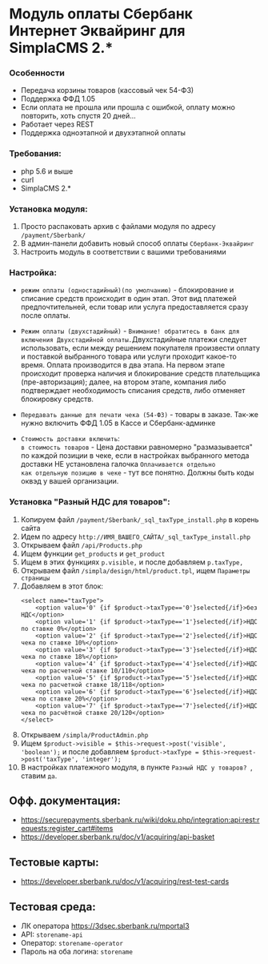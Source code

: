 # Модуль оплаты Сбербанк Интернет Эквайринг для SimplaCMS 2.*

### Особенности
* Передача корзины товаров (кассовый чек 54-ФЗ)
* Поддержка ФФД 1.05
* Если оплата не прошла или прошла с ошибкой, оплату можно повторить, хоть спустя 20 дней...
* Работает через REST
* Поддержка одноэтапной и двухэтапной оплаты


### Требования:
* php 5.6 и выше
* curl
* SimplaCMS 2.*


### Установка модуля:
1. Просто распаковать архив с файлами модуля по адресу `/payment/Sberbank/`
2. В админ-панели добавить новый способ оплаты `Сбербанк-Эквайринг`
3. Настроить модуль в соответствии с вашими требованиями

### Настройка:
* `режим оплаты (одностадийный)(по умолчанию)` - блокирование и списание средств происходит в один этап. Этот вид платежей предпочтительней, если товар или услуга предоставляется сразу после оплаты.
* `Режим оплаты (двухстадийный)` - `Внимание! обратитесь в банк для включения Двухстадийной оплаты.`Двухстадийные платежи следует использовать, если между решением покупателя произвести оплату и поставкой выбранного товара или услуги проходит какое-то время. 
Оплата производится в два этапа. На первом этапе происходит проверка наличия и блокирование средств плательщика (пре-авторизация); далее, на втором этапе, компания либо подтверждает необходимость списания средств, либо отменяет блокировку средств.

* `Передавать данные для печати чека (54-ФЗ)` - товары в заказе. Так-же нужно включить ФФД 1.05 в Кассе и Сбербанк-админке

* `Стоимость доставки включить`:  
`в стоимость товаров` - Цена доставки равномерно "размазывается" по каждой позиции в чеке, если в настройках выбранного метода доставки НЕ установлена галочка `Оплачивается отдельно`  
`как отдельную позицию в чеке` - тут все понятно. Должны быть коды оквэд у вашей организации.

### Установка "Разный НДС для товаров":
1. Копируем файл `/payment/Sberbank/_sql_taxType_install.php` в корень сайта
2. Идем по адресу `http://ИМЯ_ВАШЕГО_САЙТА/_sql_taxType_install.php`
3. Открываем файл `/api/Products.php`
4. Ищем функции `get_products` и `get_product`
5. Ищем в этих функциях `p.visible,` и после добавляем `p.taxType,`
6. Открываем файл `/simpla/design/html/product.tpl`, ищем `Параметры страницы`
7. Добавляем в этот блок: 
    ```
    <select name="taxType">
        <option value='0' {if $product->taxType=='0'}selected{/if}>без НДС</option>
        <option value='1' {if $product->taxType=='1'}selected{/if}>НДС по ставке 0%</option>
        <option value='2' {if $product->taxType=='2'}selected{/if}>НДС чека по ставке 10%</option>
        <option value='3' {if $product->taxType=='3'}selected{/if}>НДС чека по ставке 18%</option>
        <option value='4' {if $product->taxType=='4'}selected{/if}>НДС чека по расчетной ставке 10/110</option>
        <option value='5' {if $product->taxType=='5'}selected{/if}>НДС чека по расчетной ставке 18/118</option>
        <option value='6' {if $product->taxType=='6'}selected{/if}>НДС чека по ставке 20%</option>
        <option value='7' {if $product->taxType=='7'}selected{/if}>НДС чека по расчётной ставке 20/120</option>
    </select>
    ```
8. Открываем `/simpla/ProductAdmin.php`
9. Ищем `$product->visible = $this->request->post('visible', 'boolean');` и после добавляем `$product->taxType = $this->request->post('taxType', 'integer');`
10. В настройках платежного модуля, в пункте `Разный НДС у товаров? `, ставим `да`.


Офф. документация:
-
* https://securepayments.sberbank.ru/wiki/doku.php/integration:api:rest:requests:register_cart#items
* https://developer.sberbank.ru/doc/v1/acquiring/api-basket

Тестовые карты:
-
* https://developer.sberbank.ru/doc/v1/acquiring/rest-test-cards

Тестовая среда:
-
* ЛК оператора https://3dsec.sberbank.ru/mportal3   
* API: `storename-api`
* Оператор: `storename-operator`
* Пароль на оба логина: `storename`
